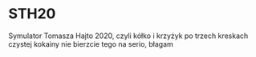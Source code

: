 # STH20
Symulator Tomasza Hajto 2020, czyli kółko i krzyżyk po trzech kreskach czystej kokainy
nie bierzcie tego na serio, błagam
